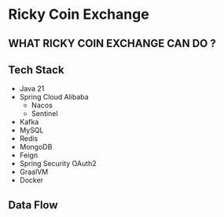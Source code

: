 # Ricky Coin Exchange

## WHAT RICKY COIN EXCHANGE CAN DO ?

## Tech Stack
- Java 21
- Spring Cloud Alibaba
  - Nacos
  - Sentinel
- Kafka
- MySQL
- Redis
- MongoDB
- Feign
- Spring Security OAuth2
- GraalVM
- Docker

## Data Flow